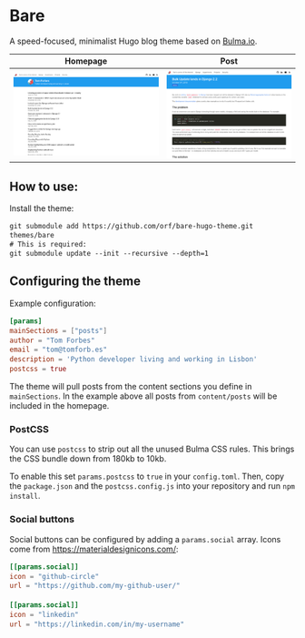 # Bare

A speed-focused, minimalist Hugo blog theme based on [Bulma.io](https://bulma.io/).

Homepage                     |  Post
:---------------------------:|:-------------------------:
![](./images/screenshot.png) |  ![](./images/post.png)

## How to use:

Install the theme:

```
git submodule add https://github.com/orf/bare-hugo-theme.git themes/bare
# This is required:
git submodule update --init --recursive --depth=1
```

## Configuring the theme

Example configuration:

```toml
[params]
mainSections = ["posts"]
author = "Tom Forbes"
email = "tom@tomforb.es"
description = 'Python developer living and working in Lisbon'
postcss = true
```


The theme will pull posts from the content sections you define in `mainSections`. In the example above 
all posts from `content/posts` will be included in the homepage.

### PostCSS

You can use `postcss` to strip out all the unused Bulma CSS rules. This brings the CSS bundle down 
from 180kb to 10kb. 

To enable this set `params.postcss` to `true` in your `config.toml`. Then, copy the `package.json` and the 
`postcss.config.js` into your repository and run `npm install`.

### Social buttons

Social buttons can be configured by adding a `params.social` array. Icons come from 
https://materialdesignicons.com/:

```toml
[[params.social]]
icon = "github-circle"
url = "https://github.com/my-github-user/"

[[params.social]]
icon = "linkedin"
url = "https://linkedin.com/in/my-username"
```
